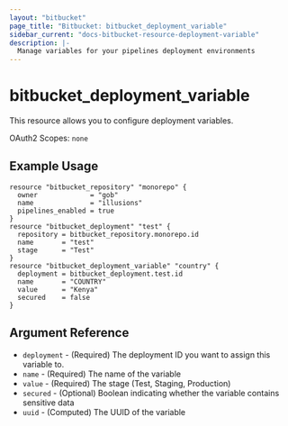 ```yaml
---
layout: "bitbucket"
page_title: "Bitbucket: bitbucket_deployment_variable"
sidebar_current: "docs-bitbucket-resource-deployment-variable"
description: |-
  Manage variables for your pipelines deployment environments
---
```



# bitbucket\_deployment\_variable

This resource allows you to configure deployment variables.

OAuth2 Scopes: `none`

## Example Usage

```hcl
resource "bitbucket_repository" "monorepo" {
  owner             = "gob"
  name              = "illusions"
  pipelines_enabled = true
}
resource "bitbucket_deployment" "test" {
  repository = bitbucket_repository.monorepo.id
  name       = "test"
  stage      = "Test"
}
resource "bitbucket_deployment_variable" "country" {
  deployment = bitbucket_deployment.test.id
  name       = "COUNTRY"
  value      = "Kenya"
  secured    = false
}
```

## Argument Reference

* `deployment` - (Required) The deployment ID you want to assign this variable to.
* `name` - (Required) The name of the variable
* `value` - (Required) The stage (Test, Staging, Production)
* `secured` - (Optional) Boolean indicating whether the variable contains sensitive data
* `uuid` - (Computed) The UUID of the variable
